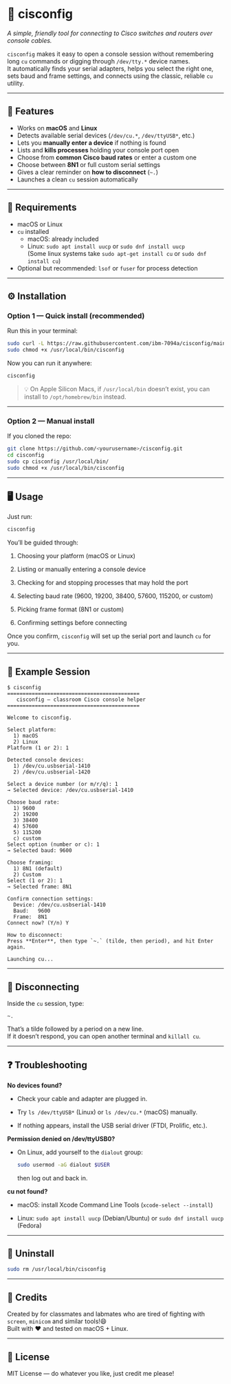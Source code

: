 
# 🧩 cisconfig  
*A simple, friendly tool for connecting to Cisco switches and routers over console cables.*

`cisconfig` makes it easy to open a console session without remembering long `cu` commands or digging through `/dev/tty.*` device names.  
It automatically finds your serial adapters, helps you select the right one, sets baud and frame settings, and connects using the classic, reliable `cu` utility.

---

## 🚀 Features

- Works on **macOS** and **Linux**
- Detects available serial devices (`/dev/cu.*`, `/dev/ttyUSB*`, etc.)
- Lets you **manually enter a device** if nothing is found
- Lists and **kills processes** holding your console port open
- Choose from **common Cisco baud rates** or enter a custom one
- Choose between **8N1** or full custom serial settings
- Gives a clear reminder on **how to disconnect** (`~.`)
- Launches a clean `cu` session automatically

---

## 🧠 Requirements

- macOS or Linux  
- `cu` installed  
  - macOS: already included  
  - Linux: `sudo apt install uucp` or `sudo dnf install uucp`  
  (Some linux systems take `sudo apt-get install cu` or `sudo dnf install cu`)
- Optional but recommended: `lsof` or `fuser` for process detection

---

## ⚙️ Installation

### Option 1 — Quick install (recommended)

Run this in your terminal:

```bash
sudo curl -L https://raw.githubusercontent.com/ibm-7094a/cisconfig/main/cisconfig -o /usr/local/bin/cisconfig
sudo chmod +x /usr/local/bin/cisconfig
```

Now you can run it anywhere:

```bash
cisconfig
```

> 💡 On Apple Silicon Macs, if `/usr/local/bin` doesn’t exist, you can install to `/opt/homebrew/bin` instead.

----------

### Option 2 — Manual install

If you cloned the repo:

```bash
git clone https://github.com/<yourusername>/cisconfig.git
cd cisconfig
sudo cp cisconfig /usr/local/bin/
sudo chmod +x /usr/local/bin/cisconfig
```

----------

## 🖥️ Usage

Just run:

```bash
cisconfig
```

You’ll be guided through:

1.  Choosing your platform (macOS or Linux)
    
2.  Listing or manually entering a console device
    
3.  Checking for and stopping processes that may hold the port
    
4.  Selecting baud rate (9600, 19200, 38400, 57600, 115200, or custom)
    
5.  Picking frame format (8N1 or custom)
    
6.  Confirming settings before connecting
    

Once you confirm, `cisconfig` will set up the serial port and launch `cu` for you.

----------
## 🔌 Example Session
```
$ cisconfig
===========================================
   cisconfig — classroom Cisco console helper
===========================================

Welcome to cisconfig.

Select platform:
  1) macOS
  2) Linux
Platform (1 or 2): 1

Detected console devices:
  1) /dev/cu.usbserial-1410
  2) /dev/cu.usbserial-1420

Select a device number (or m/r/q): 1
→ Selected device: /dev/cu.usbserial-1410

Choose baud rate:
  1) 9600
  2) 19200
  3) 38400
  4) 57600
  5) 115200
  c) custom
Select option (number or c): 1
→ Selected baud: 9600

Choose framing:
  1) 8N1 (default)
  2) Custom
Select (1 or 2): 1
→ Selected frame: 8N1

Confirm connection settings:
  Device: /dev/cu.usbserial-1410
  Baud:   9600
  Frame:  8N1
Connect now? (Y/n) Y

How to disconnect:
Press **Enter**, then type `~.` (tilde, then period), and hit Enter again.

Launching cu...

```

----------

## 🧵 Disconnecting

Inside the `cu` session, type:

```
~.
```

That’s a tilde followed by a period on a new line.  
If it doesn’t respond, you can open another terminal and `killall cu`.

----------

## ❓ Troubleshooting

**No devices found?**

-   Check your cable and adapter are plugged in.
    
-   Try `ls /dev/ttyUSB*` (Linux) or `ls /dev/cu.*` (macOS) manually.
    
-   If nothing appears, install the USB serial driver (FTDI, Prolific, etc.).
    

**Permission denied on /dev/ttyUSB0?**

-   On Linux, add yourself to the `dialout` group:
    
    ```bash
    sudo usermod -aG dialout $USER
    ```
    
    then log out and back in.
    

**cu not found?**

-   macOS: install Xcode Command Line Tools (`xcode-select --install`)
    
-   Linux: `sudo apt install uucp` (Debian/Ubuntu) or `sudo dnf install uucp` (Fedora)
    

----------

## 🧰 Uninstall

```bash
sudo rm /usr/local/bin/cisconfig
```

----------

## 💬 Credits

Created by for classmates and labmates who are tired of fighting with `screen`, `minicom` and similar tools!😄  
Built with ❤️ and tested on macOS + Linux.

----------

## 📜 License

MIT License — do whatever you like, just credit me please!
